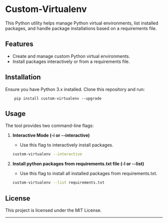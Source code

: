 # Custom-Virtualenv

This Python utility helps manage Python virtual environments, list installed packages, and handle package installations based on a requirements file.

## Features

- Create and manage custom Python virtual environments.
- Install packages interactively or from a requirements file.

## Installation

Ensure you have Python 3.x installed. Clone this repository and run:

```
    pip install custom-virtualenv --upgrade
```
## Usage

The tool provides two command-line flags:

1. **Interactive Mode (-i or --interactive)**
   - Use this flag to interactively install  packages.
   
   ```bash
   custom-virtualenv --interactive
   ```

2. **Install python packages from requirements.txt file (-l or --list)**
   - Use this flag to install all installed packages from requirements.txt.
   
   ```bash
   custom-virtualenv --list requirements.txt
   ```



## License

This project is licensed under the MIT License.

---


